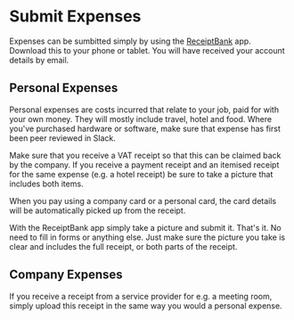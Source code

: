 # Submit Expenses

Expenses can be sumbitted simply by using the [ReceiptBank](http://www.receipt-bank.com/receipt-scanning-app/) app. Download this to your phone or tablet. You will have received your account details by email.

## Personal Expenses

Personal expenses are costs incurred that relate to your job, paid for with your own money. They will mostly include travel, hotel and food. Where you've purchased hardware or software, make sure that expense has first been peer reviewed in Slack.

Make sure that you receive a VAT receipt so that this can be claimed back by the company. If you receive a payment receipt and an itemised receipt for the same expense (e.g. a hotel receipt) be sure to take a picture that includes both items.

When you pay using a company card or a personal card, the card details will be automatically picked up from the receipt.

With the ReceiptBank app simply take a picture and submit it. That's it. No need to fill in forms or anything else. Just make sure the picture you take is clear and includes the full receipt, or both parts of the receipt.

## Company Expenses 

If you receive a receipt from a service provider for e.g. a meeting room, simply upload this receipt in the same way you would a personal expense. 